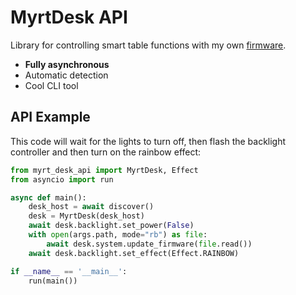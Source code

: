 # MyrtDesk API

Library for controlling smart table functions with my own [firmware](https://github.com/mishamyrt/myrt_desk_firmware).

* **Fully asynchronous**
* Automatic detection
* Cool CLI tool

## API Example
This code will wait for the lights to turn off, then flash the backlight controller and then turn on the rainbow effect:

```py
from myrt_desk_api import MyrtDesk, Effect
from asyncio import run

async def main():
    desk_host = await discover()
    desk = MyrtDesk(desk_host)
    await desk.backlight.set_power(False)
    with open(args.path, mode="rb") as file:
        await desk.system.update_firmware(file.read())
    await desk.backlight.set_effect(Effect.RAINBOW)

if __name__ == '__main__':
    run(main())
```
